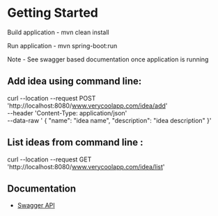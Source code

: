 # Getting Started

Build application - mvn clean install

Run application - mvn spring-boot:run

Note - See swagger based documentation once application is running

## Add idea using command line:

curl --location --request POST 'http://localhost:8080/www.verycoolapp.com/idea/add' \
--header 'Content-Type: application/json' \
--data-raw ' {
"name": "idea name",
"description": "idea description"
}'

## List ideas from command line : 

curl --location --request GET 'http://localhost:8080/www.verycoolapp.com/idea/list'


## Documentation

* [Swagger API](http://localhost:8080/swagger-ui/index.html)

